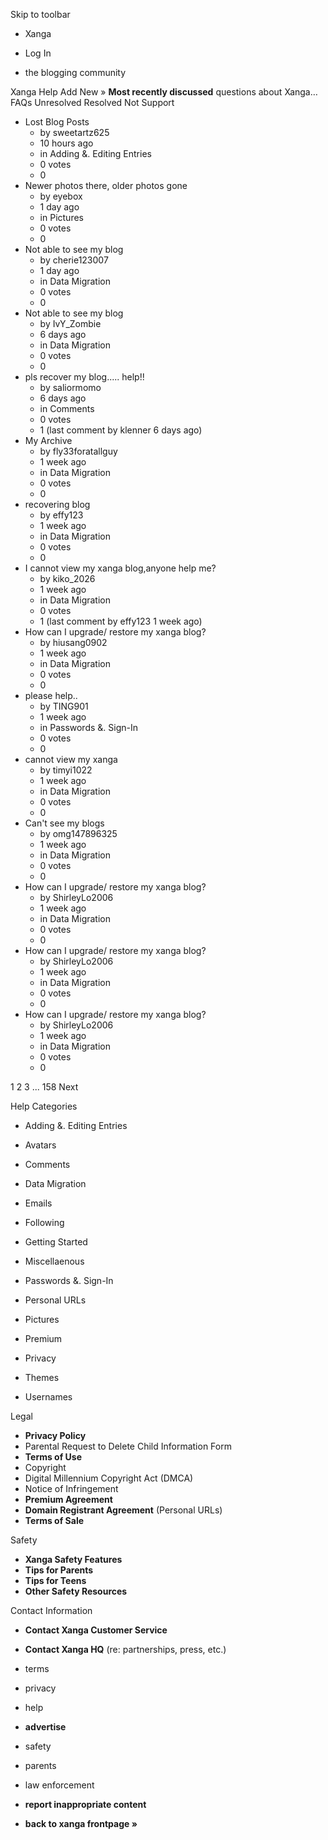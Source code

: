 Skip to toolbar

*   Xanga

*   Log In

*   the blogging community

Xanga Help Add New » **Most recently discussed** questions about Xanga… FAQs Unresolved Resolved Not Support

*   Lost Blog Posts
    *   by sweetartz625
    *   10 hours ago
    *   in Adding &. Editing Entries
    *   0 votes
    *   0
*   Newer photos there, older photos gone
    *   by eyebox
    *   1 day ago
    *   in Pictures
    *   0 votes
    *   0
*   Not able to see my blog
    *   by cherie123007
    *   1 day ago
    *   in Data Migration
    *   0 votes
    *   0
*   Not able to see my blog
    *   by IvY\_Zombie
    *   6 days ago
    *   in Data Migration
    *   0 votes
    *   0
*   pls recover my blog..... help!!
    *   by saliormomo
    *   6 days ago
    *   in Comments
    *   0 votes
    *   1 (last comment by klenner 6 days ago)
*   My Archive
    *   by fly33foratallguy
    *   1 week ago
    *   in Data Migration
    *   0 votes
    *   0
*   recovering blog
    *   by effy123
    *   1 week ago
    *   in Data Migration
    *   0 votes
    *   0
*   I cannot view my xanga blog,anyone help me?
    *   by kiko\_2026
    *   1 week ago
    *   in Data Migration
    *   0 votes
    *   1 (last comment by effy123 1 week ago)
*   How can I upgrade/ restore my xanga blog?
    *   by hiusang0902
    *   1 week ago
    *   in Data Migration
    *   0 votes
    *   0
*   please help..
    *   by TING901
    *   1 week ago
    *   in Passwords &. Sign-In
    *   0 votes
    *   0
*   cannot view my xanga
    *   by timyi1022
    *   1 week ago
    *   in Data Migration
    *   0 votes
    *   0
*   Can't see my blogs
    *   by omg147896325
    *   1 week ago
    *   in Data Migration
    *   0 votes
    *   0
*   How can I upgrade/ restore my xanga blog?
    *   by ShirleyLo2006
    *   1 week ago
    *   in Data Migration
    *   0 votes
    *   0
*   How can I upgrade/ restore my xanga blog?
    *   by ShirleyLo2006
    *   1 week ago
    *   in Data Migration
    *   0 votes
    *   0
*   How can I upgrade/ restore my xanga blog?
    *   by ShirleyLo2006
    *   1 week ago
    *   in Data Migration
    *   0 votes
    *   0

1 2 3 ... 158 Next

Help Categories

*   Adding &. Editing Entries
*   Avatars
*   Comments
*   Data Migration
*   Emails
*   Following
*   Getting Started
*   Miscellaenous

*   Passwords &. Sign-In
*   Personal URLs
*   Pictures
*   Premium
*   Privacy
*   Themes
*   Usernames

Legal

*   **Privacy Policy**
*   Parental Request to Delete Child Information Form
*   **Terms of Use**
*   Copyright
*   Digital Millennium Copyright Act (DMCA)
*   Notice of Infringement
*   **Premium Agreement**
*   **Domain Registrant Agreement** (Personal URLs)
*   **Terms of Sale**

Safety

*   **Xanga Safety Features**
*   **Tips for Parents**
*   **Tips for Teens**
*   **Other Safety Resources**

Contact Information

*   **Contact Xanga Customer Service**
*   **Contact Xanga HQ** (re: partnerships, press, etc.)

*   terms
*   privacy
*   help
*   **advertise**

*   safety
*   parents
*   law enforcement
*   **report inappropriate content**

*   **back to xanga frontpage »**